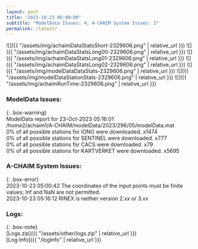 ```yaml
---
layout: post
title: "2023-10-23 06:00:00"
subtitle: "ModelData Issues: 4; A-CHAIM System Issues: 2"
permalink: /latest/
---
```


![]({{ "/assets/img/achaimDataStatsShort-2329606.png" | relative_url }})
![]({{ "/assets/img/achaimDataStatsLong00-2329606.png" | relative_url }})
![]({{ "/assets/img/achaimDataStatsLong01-2329606.png" | relative_url }})
![]({{ "/assets/img/achaimDataStatsLong02-2329606.png" | relative_url }})
![]({{ "/assets/img/modelDataDataStats-2329606.png" | relative_url }})
![]({{ "/assets/img/modelDataStationStats-2329606.png" | relative_url }})
![]({{ "/assets/img/achaimRunTime-2329606.png" | relative_url }})


### ModelData Issues:  
  
{: .box-warning}  
 ModelData report for 23-Oct-2023 05:16:01   
 /home2/achaim1/A-CHAIM/modelData/2023/296/05/modelData.mat   
 0% of all possible stations for IONO were downloaded. x1474   
 0% of all possible stations for SENTINEL were downloaded. x777   
 0% of all possible stations for CACS were downloaded. x79   
 0% of all possible stations for KARTVERKET were downloaded. x5695   
  
### A-CHAIM System Issues:  
  
{: .box-error}  
2023-10-23 05:00:42 The coordinates of the input points must be finite values; Inf and NaN are not permitted.  
2023-10-23 05:16:12 RINEX is neither version 2.xx or 3.xx  

### Logs:  
  
{: .box-note}  
[Logs.zip]({{ "/assets/other/logs.zip" | relative_url }})  
[Log Info]({{ "/logInfo" | relative_url }})  
